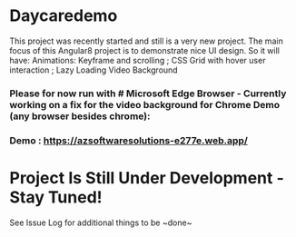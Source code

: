 # Daycaredemo

This project was recently started and still is a very new project. 
The main focus of this Angular8 project is to demonstrate nice UI design. So it will have:
Animations: Keyframe and scrolling ; CSS Grid with hover user interaction ; Lazy Loading Video Background

### Please for now run with # Microsoft Edge Browser - Currently working on a fix for the video background for Chrome Demo (any browser besides chrome): 

### Demo : https://azsoftwaresolutions-e277e.web.app/


# Project Is Still Under Development - Stay Tuned!

See Issue Log for additional things to be ~done~
